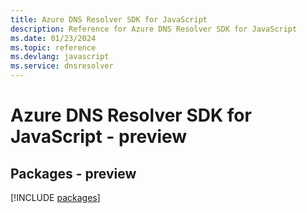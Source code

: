 ```yaml
---
title: Azure DNS Resolver SDK for JavaScript
description: Reference for Azure DNS Resolver SDK for JavaScript
ms.date: 01/23/2024
ms.topic: reference
ms.devlang: javascript
ms.service: dnsresolver
---
```

# Azure DNS Resolver SDK for JavaScript - preview
## Packages - preview
[!INCLUDE [packages](dns-resolver-index.md)]